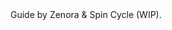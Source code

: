 
<div class="container">
  <span class="text-muted">Guide by Zenora & Spin Cycle (WIP).</span>
</div>
